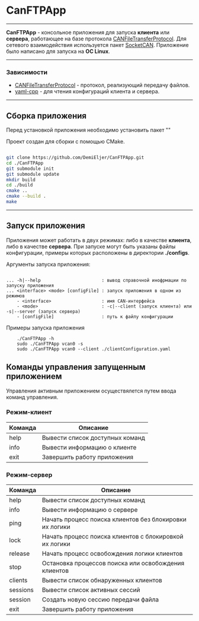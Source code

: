 # CanFTPApp
---
**CanFTPApp** - консольное приложения для запуска **клиента** или **сервера**, работающее на базе протокола [CANFileTransferProtocol](https://github.com/DemiEljer/CANFileTransferProtocol). Для сетевого взаимодействия используется пакет [SocketCAN](https://docs.kernel.org/networking/can.html). Приложение было написано для запуска на **ОС Linux**. 

---
### Зависимости

- [CANFileTransferProtocol](https://github.com/DemiEljer/CANFileTransferProtocol) - протокол, реализующий передачу файлов.
- [yaml-cpp](https://github.com/jbeder/yaml-cpp) - для чтения конфигураций клиента и сервера.

---
## Сборка приложения

Перед установкой приложения необходимо установить пакет ""

Проект создан для сборки с помощью CMake.

```bash

git clone https://github.com/DemiEljer/CanFTPApp.git
cd ./CanFTPApp
git submodule init
git submodule update
mkdir build
cd ./build
cmake ..
cmake --build .
make

```

---

## Запуск приложения

Приложения может работать в двух режимах: либо в качестве **клиента**, либо в качестве **сервера**. При запуске могут быть указаны файлы конфигурации, примеры которых расположены в директории **./configs**.

Аргументы запуска приложения:

```

... -h|--help                       : вывод справочной инофрмации по запуску приложения
... <interface> <mode> [configFile] : запуск приложения в одном из режимов
    - <interface>                   : имя CAN-интерфейса
    - <mode>                        : -c|--client (запуск клиента) или -s|--server (запуск сервера)
    - [configFile]                  : путь к файлу конфигурации

```

Примеры запуска приложения

```
    ./CanFTPApp -h
    sudo ./CanFTPApp vcan0 -s
    sudo ./CanFTPApp vcan0 --client ./clientConfiguration.yaml
```

## Команды управления запущенным приложением

Управления активным приложением осуществялется путем ввода команд управления.

### Режим-клиент

|Команда|Описание|
|-------|--------|
|help|Вывести список доступных команд|
|info|Вывести информацию о клиенте|
|exit|Завершить работу приложения|

### Режим-сервер

|Команда|Описание|
|-------|--------|
|help|Вывести список доступных команд|
|info|Вывести информацию о сервере|
|ping|Начать процесс поиска клиентов без блокировки их логики|
|lock|Начать процесс поиска клиентов с блокировкой их логики|
|release|Начать процесс освобождения логики клиентов|
|stop|Остановка процессов поиска или освобождения клиентов|
|clients|Вывести список обнаруженных клиентов|
|sessions|Вывести список активных сессий|
|session|Создать новую сессию передачи файла|
|exit|Завершить работу приложения|
